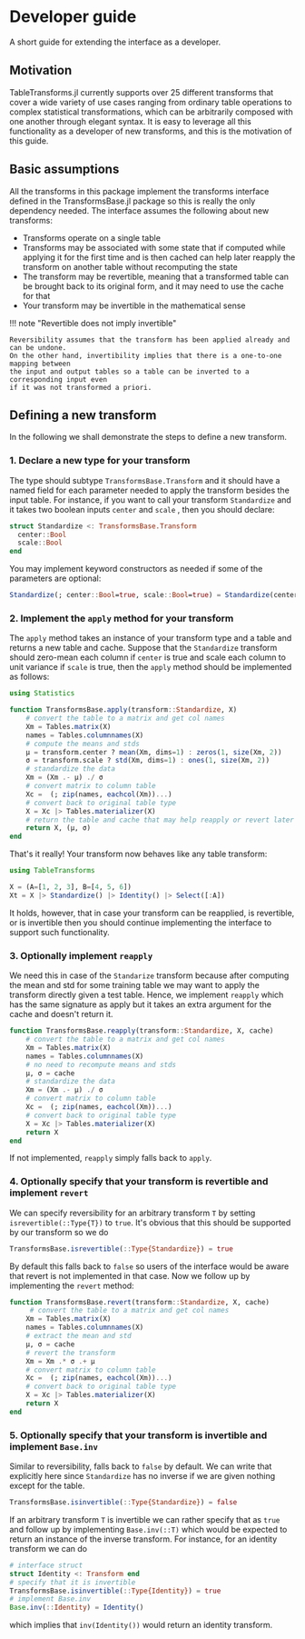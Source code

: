 # Developer guide

A short guide for extending the interface as a developer.

## Motivation

TableTransforms.jl currently supports over 25 different transforms that cover a wide variety of
use cases ranging from ordinary table operations to complex statistical transformations, which
can be arbitrarily composed with one another through elegant syntax. It is easy to leverage all
this functionality as a developer of new transforms, and this is the motivation of this guide.

##  Basic assumptions

All the transforms in this package implement the transforms interface defined in the 
TransformsBase.jl package so this is really the only dependency needed. The interface
assumes the following about new transforms:

* Transforms operate on a single table
* Transforms may be associated with some state that if computed while applying it for
  the first time and is then cached can help later reapply the transform on another table
  without recomputing the state
* The transform may be revertible, meaning that a transformed table can be brought back to
  its original form, and it may need to use the cache for that
* Your transform may be invertible in the mathematical sense

!!! note "Revertible does not imply invertible"

    Reversibility assumes that the transform has been applied already and can be undone.
    On the other hand, invertibility implies that there is a one-to-one mapping between
    the input and output tables so a table can be inverted to a corresponding input even
    if it was not transformed a priori.

## Defining a new transform

In the following we shall demonstrate the steps to define a new transform.

### 1. Declare a new type for your transform

The type should subtype `TransformsBase.Transform` and it should have a named field for each 
parameter needed to apply the transform besides the input table. For instance, if you want to
call  your transform `Standardize` and it takes two boolean inputs `center` and `scale` , then
you should declare:

```julia
struct Standardize <: TransformsBase.Transform
  center::Bool
  scale::Bool
end
```

You may implement keyword constructors as needed if some of the parameters are optional:

```julia
Standardize(; center::Bool=true, scale::Bool=true) = Standardize(center, scale)
```

### 2. Implement the `apply` method for your transform

The `apply` method takes an instance of your transform type and a table and returns a new table 
and cache. Suppose that the `Standardize` transform should zero-mean each column if `center` is 
true and scale each column to unit variance if `scale` is true, then the `apply` method should 
be implemented as follows:

```julia
using Statistics

function TransformsBase.apply(transform::Standardize, X)
    # convert the table to a matrix and get col names
    Xm = Tables.matrix(X)
    names = Tables.columnnames(X)
    # compute the means and stds
    μ = transform.center ? mean(Xm, dims=1) : zeros(1, size(Xm, 2))
    σ = transform.scale ? std(Xm, dims=1) : ones(1, size(Xm, 2))
    # standardize the data
    Xm = (Xm .- μ) ./ σ
    # convert matrix to column table
    Xc =  (; zip(names, eachcol(Xm))...)
    # convert back to original table type
    X = Xc |> Tables.materializer(X)
    # return the table and cache that may help reapply or revert later
    return X, (μ, σ)
end
```

That's it really! Your transform now behaves like any table transform:

```julia
using TableTransforms

X = (A=[1, 2, 3], B=[4, 5, 6])
Xt = X |> Standardize() |> Identity() |> Select([:A])
```

It holds, however, that in case your transform can be reapplied, is revertible, or is 
invertible then you should continue implementing the interface to support such functionality.

### 3. Optionally implement `reapply`

We need this in case of the `Standarize` transform because after computing the mean and std for 
some training table we may want to apply the transform directly given a test table. Hence, we
implement `reapply` which has the same signature as apply but it takes an extra argument for
the cache and doesn't return it.

```julia
function TransformsBase.reapply(transform::Standardize, X, cache)
    # convert the table to a matrix and get col names
    Xm = Tables.matrix(X)
    names = Tables.columnnames(X)
    # no need to recompute means and stds
    μ, σ = cache
    # standardize the data
    Xm = (Xm .- μ) ./ σ
    # convert matrix to column table
    Xc =  (; zip(names, eachcol(Xm))...)
    # convert back to original table type
    X = Xc |> Tables.materializer(X)
    return X
end
```

If not implemented, `reapply` simply falls back to `apply`.

### 4. Optionally specify that your transform is revertible and implement `revert`

We can specify reversibility for an arbitrary transform `T` by setting `isrevertible(::Type{T})`
to `true`. It's obvious that this should be supported by our transform 
so we do

```julia
TransformsBase.isrevertible(::Type{Standardize}) = true
```

By default this falls back to `false` so users of the interface would be aware that revert is not 
implemented in that case. Now we follow up by implementing the `revert` method:

```julia
function TransformsBase.revert(transform::Standardize, X, cache)
     # convert the table to a matrix and get col names
    Xm = Tables.matrix(X)
    names = Tables.columnnames(X)
    # extract the mean and std
    μ, σ = cache
    # revert the transform
    Xm = Xm .* σ .+ μ
    # convert matrix to column table
    Xc =  (; zip(names, eachcol(Xm))...)
    # convert back to original table type
    X = Xc |> Tables.materializer(X)
    return X
end
```

### 5. Optionally specify that your transform is invertible and implement `Base.inv`

Similar to reversibility, falls back to `false` by default. We can write that explicitly here 
since `Standardize` has no inverse if we are given nothing except for the table.

```julia
TransformsBase.isinvertible(::Type{Standardize}) = false
```

If an arbitrary transform `T` is invertible we can rather specify that as `true` and follow up by 
implementing `Base.inv(::T)` which would be expected to return an instance of the inverse 
transform. For instance, for an identity transform we can do

```julia
# interface struct
struct Identity <: Transform end
# specify that it is invertible
TransformsBase.isinvertible(::Type{Identity}) = true
# implement Base.inv
Base.inv(::Identity) = Identity()
```

which implies that `inv(Identity())` would return an identity transform.
